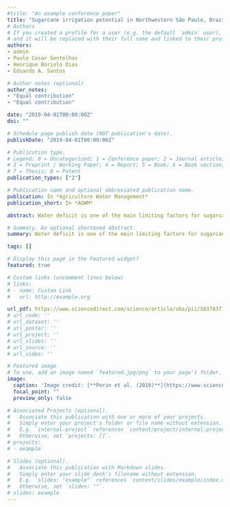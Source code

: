 ```yaml
---
#title: "An example conference paper"
title: "Sugarcane irrigation potential in Northwestern São Paulo, Brazil, by integrating Agrometeorological and GIS tools"
# Authors
# If you created a profile for a user (e.g. the default `admin` user), write the username (folder name) here 
# and it will be replaced with their full name and linked to their profile.
authors:
- admin
- Paulo Cesar Sentelhas
- Henrique Boriolo Dias
- Eduardo A. Santos

# Author notes (optional)
author_notes:
- "Equal contribution"
- "Equal contribution"

date: "2019-04-01T00:00:00Z"
doi: ""

# Schedule page publish date (NOT publication's date).
publishDate: "2019-04-01T00:00:00Z"

# Publication type.
# Legend: 0 = Uncategorized; 1 = Conference paper; 2 = Journal article;
# 3 = Preprint / Working Paper; 4 = Report; 5 = Book; 6 = Book section;
# 7 = Thesis; 8 = Patent
publication_types: ["2"]

# Publication name and optional abbreviated publication name.
publication: In *Agriculture Water Management*
publication_short: In *AGWM*

abstract: Water deficit is one of the main limiting factors for sugarcane production around the world. Sugarcane yield is negatively affected by drought, and irrigation can be an alternative to improve yield rates. This study aimed to calculate the sugarcane irrigation requirement (SIR), the available surface water (ASW) for irrigation and create scenarios of the potential of sugarcane irrigation in Northwestern São Paulo, Brazil, by integrating agrometeorological and GIS tools. This region was chosen due to its continuous expansion of sugarcane area and the presence of a significant water deficit during the year. SIR was calculated on a daily scale by implementing the crop water balance, using rainfall and crop evapotranspiration (ETc) of 28 locations for a 33-year time series (1980–2013). ETc was calculated by multiplying reference evapotranspiration, estimated by Penman-Monteith equation, and an average weighted crop coefficient (Kc). The potential sugarcane irrigation was calculated dividing ASW, which was based on the ecological discharge (Q7,10) and multiannual average discharge (Q), by the SIR, considering four percentiles (60, 75, 80 and 90%). A multivariate linear approach was used to create maps of SIR, which varied between municipalities and had weighted average values for the entire region of 562, 750, 932 and 1062 mm year−1, respectively for the following percentiles 60, 75, 80 and 90%. The potential for sugarcane irrigation were higher for Q when compared to Q7,10 for all percentiles. This study pointed out that sugarcane should be irrigated in the Araçatuba region, Northwestern São Paulo, Brazil, nonetheless, in most of the scenarios considered it would only be possible when supplying part of the SIR.

# Summary. An optional shortened abstract.
summary: Water deficit is one of the main limiting factors for sugarcane production around the world. Sugarcane yield is negatively affected by drought, and irrigation can be an alternative to improve yield rates. This study aimed to calculate the sugarcane irrigation requirement (SIR), the available surface water (ASW) for irrigation and create scenarios of the potential of sugarcane irrigation in Northwestern São Paulo, Brazil, by integrating agrometeorological and GIS tools.

tags: []

# Display this page in the Featured widget?
featured: true

# Custom links (uncomment lines below)
# links:
# - name: Custom Link
#   url: http://example.org

url_pdf: https://www.sciencedirect.com/science/article/abs/pii/S0378377418320213
# url_code: ''
# url_dataset: ''
# url_poster: ''
# url_project: ''
# url_slides: ''
# url_source: ''
# url_video: ''

# Featured image
# To use, add an image named `featured.jpg/png` to your page's folder. 
image:
  caption: 'Image credit: [**Perin et al. (2019)**](https://www.sciencedirect.com/science/article/abs/pii/S0378377418320213)'
  focal_point: ""
  preview_only: false

# Associated Projects (optional).
#   Associate this publication with one or more of your projects.
#   Simply enter your project's folder or file name without extension.
#   E.g. `internal-project` references `content/project/internal-project/index.md`.
#   Otherwise, set `projects: []`.
# projects:
# - example

# Slides (optional).
#   Associate this publication with Markdown slides.
#   Simply enter your slide deck's filename without extension.
#   E.g. `slides: "example"` references `content/slides/example/index.md`.
#   Otherwise, set `slides: ""`.
# slides: example
---
```


